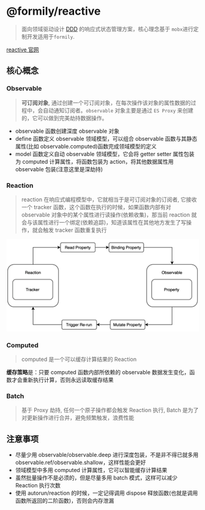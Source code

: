 # @formily/reactive

> 面向领域驱动设计 [DDD](https://zhuanlan.zhihu.com/p/109114670) 的响应式状态管理方案，核心理念基于 `mobx`进行定制开发适用于`formily`.

[reactive 官网](https://reactive.formilyjs.org/zh-CN)

## 核心概念

### Observable

> **可订阅对象**, 通过创建一个可订阅对象，在每次操作该对象的属性数据的过程中，会自动通知订阅者。`observable` 对象主要是通过 `ES Proxy` 来创建的，它可以做到完美劫持数据操作。

- observable 函数创建深度 observable 对象
- define 函数定义 observable 领域模型，可以组合 observable 函数与其静态属性(比如 observable.computed)函数完成领域模型的定义
- model 函数定义自动 observable 领域模型，它会将 getter setter 属性包装为 computed 计算属性，将函数包装为 action，将其他数据属性用 observable 包装(注意这里是深劫持)

### Reaction

> reaction 在响应式编程模型中，它就相当于是可订阅对象的订阅者, 它接收一个 tracker 函数，这个函数在执行的时候，如果函数内部有对 observable 对象中的某个属性进行读操作(依赖收集)，那当前 reaction 就会与该属性进行一个绑定(依赖追踪)，知道该属性在其他地方发生了写操作，就会触发 tracker 函数重复执行

![reaction](./imgs/reaction.png)

### Computed

> computed 是一个可以缓存计算结果的 Reaction

**缓存策略**是：只要 computed 函数内部所依赖的 observable 数据发生变化，函数才会重新执行计算，否则永远读取缓存结果

### Batch 

> 基于 Proxy 劫持, 任何一个原子操作都会触发 Reaction 执行, Batch 是为了对更新操作进行合并，避免频繁触发，浪费性能

## 注意事项

- 尽量少用 observable/observable.deep 进行深度包装，不是非不得已就多用 observable.ref/observable.shallow，这样性能会更好
- 领域模型中多用 computed 计算属性，它可以智能缓存计算结果
- 虽然批量操作不是必须的，但是尽量多用 batch 模式，这样可以减少 Reaction 执行次数
- 使用 autorun/reaction 的时候，一定记得调用 dispose 释放函数(也就是调用函数所返回的二阶函数)，否则会内存泄漏
